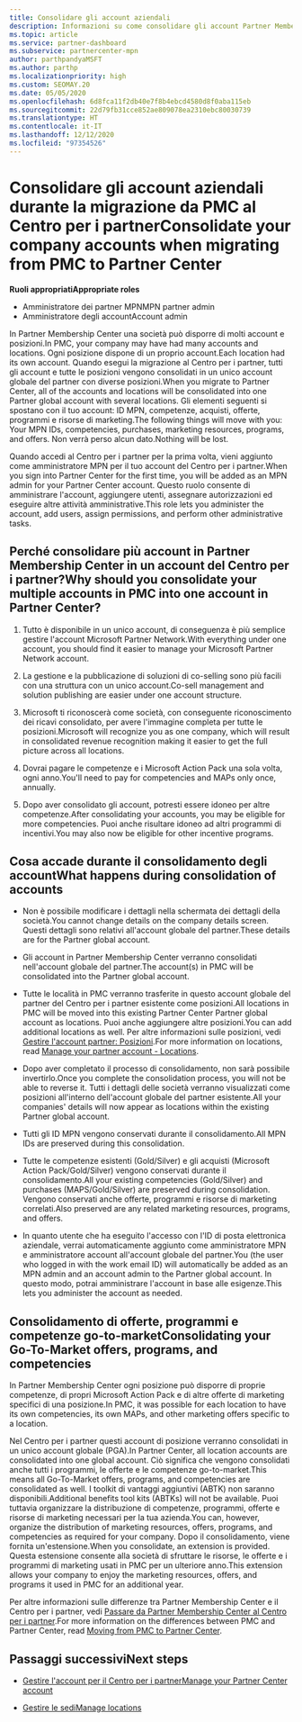 ```yaml
---
title: Consolidare gli account aziendali
description: Informazioni su come consolidare gli account Partner Membership Center (PMC) in un unico account nel Centro per i partner. Si applica alla migrazione da Partner Membership Center (PMC) al Centro per i partner.
ms.topic: article
ms.service: partner-dashboard
ms.subservice: partnercenter-mpn
author: parthpandyaMSFT
ms.author: parthp
ms.localizationpriority: high
ms.custom: SEOMAY.20
ms.date: 05/05/2020
ms.openlocfilehash: 6d8fca11f2db40e7f8b4ebcd4580d8f0aba115eb
ms.sourcegitcommit: 22d79fb31cce852ae809078ea2310ebc80030739
ms.translationtype: HT
ms.contentlocale: it-IT
ms.lasthandoff: 12/12/2020
ms.locfileid: "97354526"
---
```

# <a name="consolidate-your-company-accounts-when-migrating-from-pmc-to-partner-center"></a><span data-ttu-id="36a6f-104">Consolidare gli account aziendali durante la migrazione da PMC al Centro per i partner</span><span class="sxs-lookup"><span data-stu-id="36a6f-104">Consolidate your company accounts when migrating from PMC to Partner Center</span></span>

<span data-ttu-id="36a6f-105">**Ruoli appropriati**</span><span class="sxs-lookup"><span data-stu-id="36a6f-105">**Appropriate roles**</span></span>

- <span data-ttu-id="36a6f-106">Amministratore dei partner MPN</span><span class="sxs-lookup"><span data-stu-id="36a6f-106">MPN partner admin</span></span>
- <span data-ttu-id="36a6f-107">Amministratore degli account</span><span class="sxs-lookup"><span data-stu-id="36a6f-107">Account admin</span></span>

<span data-ttu-id="36a6f-108">In Partner Membership Center una società può disporre di molti account e posizioni.</span><span class="sxs-lookup"><span data-stu-id="36a6f-108">In PMC, your company may have had many accounts and locations.</span></span> <span data-ttu-id="36a6f-109">Ogni posizione dispone di un proprio account.</span><span class="sxs-lookup"><span data-stu-id="36a6f-109">Each location had its own account.</span></span> <span data-ttu-id="36a6f-110">Quando esegui la migrazione al Centro per i partner, tutti gli account e tutte le posizioni vengono consolidati in un unico account globale del partner con diverse posizioni.</span><span class="sxs-lookup"><span data-stu-id="36a6f-110">When you migrate to Partner Center, all of the accounts and locations will be consolidated into one Partner global account with several locations.</span></span> <span data-ttu-id="36a6f-111">Gli elementi seguenti si spostano con il tuo account: ID MPN, competenze, acquisti, offerte, programmi e risorse di marketing.</span><span class="sxs-lookup"><span data-stu-id="36a6f-111">The following things will move with you: Your MPN IDs, competencies, purchases, marketing resources, programs, and offers.</span></span> <span data-ttu-id="36a6f-112">Non verrà perso alcun dato.</span><span class="sxs-lookup"><span data-stu-id="36a6f-112">Nothing will be lost.</span></span>

<span data-ttu-id="36a6f-113">Quando accedi al Centro per i partner per la prima volta, vieni aggiunto come amministratore MPN per il tuo account del Centro per i partner.</span><span class="sxs-lookup"><span data-stu-id="36a6f-113">When you sign into Partner Center for the first time, you will be added as an MPN admin for your Partner Center account.</span></span> <span data-ttu-id="36a6f-114">Questo ruolo consente di amministrare l'account, aggiungere utenti, assegnare autorizzazioni ed eseguire altre attività amministrative.</span><span class="sxs-lookup"><span data-stu-id="36a6f-114">This role lets you administer the account, add users, assign permissions, and perform other administrative tasks.</span></span>

## <a name="why-should-you-consolidate-your-multiple-accounts-in-pmc-into-one-account-in-partner-center"></a><span data-ttu-id="36a6f-115">Perché consolidare più account in Partner Membership Center in un account del Centro per i partner?</span><span class="sxs-lookup"><span data-stu-id="36a6f-115">Why should you consolidate your multiple accounts in PMC into one account in Partner Center?</span></span>

1. <span data-ttu-id="36a6f-116">Tutto è disponibile in un unico account, di conseguenza è più semplice gestire l'account Microsoft Partner Network.</span><span class="sxs-lookup"><span data-stu-id="36a6f-116">With everything under one account, you should find it easier to manage your Microsoft Partner Network account.</span></span>

2. <span data-ttu-id="36a6f-117">La gestione e la pubblicazione di soluzioni di co-selling sono più facili con una struttura con un unico account.</span><span class="sxs-lookup"><span data-stu-id="36a6f-117">Co-sell management and solution publishing are easier under one account structure.</span></span>

3. <span data-ttu-id="36a6f-118">Microsoft ti riconoscerà come società, con conseguente riconoscimento dei ricavi consolidato, per avere l'immagine completa per tutte le posizioni.</span><span class="sxs-lookup"><span data-stu-id="36a6f-118">Microsoft will recognize you as one company, which will result in consolidated revenue recognition making it easier to get the full picture across all locations.</span></span>  

4. <span data-ttu-id="36a6f-119">Dovrai pagare le competenze e i Microsoft Action Pack una sola volta, ogni anno.</span><span class="sxs-lookup"><span data-stu-id="36a6f-119">You'll need to pay for competencies and MAPs only once, annually.</span></span>

5. <span data-ttu-id="36a6f-120">Dopo aver consolidato gli account, potresti essere idoneo per altre competenze.</span><span class="sxs-lookup"><span data-stu-id="36a6f-120">After consolidating your accounts, you may be eligible for more competencies.</span></span> <span data-ttu-id="36a6f-121">Puoi anche risultare idoneo ad altri programmi di incentivi.</span><span class="sxs-lookup"><span data-stu-id="36a6f-121">You may also now be eligible for other incentive programs.</span></span>

## <a name="what-happens-during-consolidation-of-accounts"></a><span data-ttu-id="36a6f-122">Cosa accade durante il consolidamento degli account</span><span class="sxs-lookup"><span data-stu-id="36a6f-122">What happens during consolidation of accounts</span></span>

- <span data-ttu-id="36a6f-123">Non è possibile modificare i dettagli nella schermata dei dettagli della società.</span><span class="sxs-lookup"><span data-stu-id="36a6f-123">You cannot change details on the company details screen.</span></span> <span data-ttu-id="36a6f-124">Questi dettagli sono relativi all'account globale del partner.</span><span class="sxs-lookup"><span data-stu-id="36a6f-124">These details are for the Partner global account.</span></span>

- <span data-ttu-id="36a6f-125">Gli account in Partner Membership Center verranno consolidati nell'account globale del partner.</span><span class="sxs-lookup"><span data-stu-id="36a6f-125">The account(s) in PMC will be consolidated into the Partner global account.</span></span>

- <span data-ttu-id="36a6f-126">Tutte le località in PMC verranno trasferite in questo account globale del partner del Centro per i partner esistente come posizioni.</span><span class="sxs-lookup"><span data-stu-id="36a6f-126">All locations in PMC will be moved into this existing Partner Center Partner global account as locations.</span></span> <span data-ttu-id="36a6f-127">Puoi anche aggiungere altre posizioni.</span><span class="sxs-lookup"><span data-stu-id="36a6f-127">You can add additional locations as well.</span></span> <span data-ttu-id="36a6f-128">Per altre informazioni sulle posizioni, vedi [Gestire l'account partner: Posizioni](manage-locations.md).</span><span class="sxs-lookup"><span data-stu-id="36a6f-128">For more information on locations, read  [Manage your partner account - Locations](manage-locations.md).</span></span>

- <span data-ttu-id="36a6f-129">Dopo aver completato il processo di consolidamento, non sarà possibile invertirlo.</span><span class="sxs-lookup"><span data-stu-id="36a6f-129">Once you complete the consolidation process, you will not be able to reverse it.</span></span> <span data-ttu-id="36a6f-130">Tutti i dettagli delle società verranno visualizzati come posizioni all'interno dell'account globale del partner esistente.</span><span class="sxs-lookup"><span data-stu-id="36a6f-130">All your companies' details will now appear as locations within the existing Partner global account.</span></span> 

- <span data-ttu-id="36a6f-131">Tutti gli ID MPN vengono conservati durante il consolidamento.</span><span class="sxs-lookup"><span data-stu-id="36a6f-131">All MPN IDs are preserved during this consolidation.</span></span>

- <span data-ttu-id="36a6f-132">Tutte le competenze esistenti (Gold/Silver) e gli acquisti (Microsoft Action Pack/Gold/Silver) vengono conservati durante il consolidamento.</span><span class="sxs-lookup"><span data-stu-id="36a6f-132">All your existing competencies (Gold/Silver) and purchases (MAPS/Gold/Silver) are preserved during consolidation.</span></span> <span data-ttu-id="36a6f-133">Vengono conservati anche offerte, programmi e risorse di marketing correlati.</span><span class="sxs-lookup"><span data-stu-id="36a6f-133">Also preserved are any related marketing resources, programs, and offers.</span></span>

- <span data-ttu-id="36a6f-134">In quanto utente che ha eseguito l'accesso con l'ID di posta elettronica aziendale, verrai automaticamente aggiunto come amministratore MPN e amministratore account all'account globale del partner.</span><span class="sxs-lookup"><span data-stu-id="36a6f-134">You (the user who logged in with the work email ID) will automatically be added as an MPN admin and an account admin to the Partner global account.</span></span> <span data-ttu-id="36a6f-135">In questo modo, potrai amministrare l'account in base alle esigenze.</span><span class="sxs-lookup"><span data-stu-id="36a6f-135">This lets you administer the account as needed.</span></span>

## <a name="consolidating-your-go-to-market-offers-programs-and-competencies"></a><span data-ttu-id="36a6f-136">Consolidamento di offerte, programmi e competenze go-to-market</span><span class="sxs-lookup"><span data-stu-id="36a6f-136">Consolidating your Go-To-Market offers, programs, and competencies</span></span>

<span data-ttu-id="36a6f-137">In Partner Membership Center ogni posizione può disporre di proprie competenze, di propri Microsoft Action Pack e di altre offerte di marketing specifici di una posizione.</span><span class="sxs-lookup"><span data-stu-id="36a6f-137">In PMC, it was possible for each location to have its own competencies, its own MAPs, and other marketing offers specific to a location.</span></span>

<span data-ttu-id="36a6f-138">Nel Centro per i partner questi account di posizione verranno consolidati in un unico account globale (PGA).</span><span class="sxs-lookup"><span data-stu-id="36a6f-138">In Partner Center, all location accounts are consolidated into one global account.</span></span> <span data-ttu-id="36a6f-139">Ciò significa che vengono consolidati anche tutti i programmi, le offerte e le competenze go-to-market.</span><span class="sxs-lookup"><span data-stu-id="36a6f-139">This means all Go-To-Market offers, programs, and competencies are consolidated as well.</span></span> <span data-ttu-id="36a6f-140">I toolkit di vantaggi aggiuntivi (ABTK) non saranno disponibili.</span><span class="sxs-lookup"><span data-stu-id="36a6f-140">Additional benefits tool kits (ABTKs) will not be available.</span></span> <span data-ttu-id="36a6f-141">Puoi tuttavia organizzare la distribuzione di competenze, programmi, offerte e risorse di marketing necessari per la tua azienda.</span><span class="sxs-lookup"><span data-stu-id="36a6f-141">You can, however, organize the distribution of marketing resources, offers, programs, and competencies as required for your company.</span></span> <span data-ttu-id="36a6f-142">Dopo il consolidamento, viene fornita un'estensione.</span><span class="sxs-lookup"><span data-stu-id="36a6f-142">When you consolidate, an extension is provided.</span></span> <span data-ttu-id="36a6f-143">Questa estensione consente alla società di sfruttare le risorse, le offerte e i programmi di marketing usati in PMC per un ulteriore anno.</span><span class="sxs-lookup"><span data-stu-id="36a6f-143">This extension allows your company to enjoy the marketing resources, offers, and programs it used in PMC for an additional year.</span></span>

<span data-ttu-id="36a6f-144">Per altre informazioni sulle differenze tra Partner Membership Center e il Centro per i partner, vedi [Passare da Partner Membership Center al Centro per i partner](guide-to-migration.md).</span><span class="sxs-lookup"><span data-stu-id="36a6f-144">For more information on the differences between PMC and Partner Center, read [Moving from PMC to Partner Center](guide-to-migration.md).</span></span>

## <a name="next-steps"></a><span data-ttu-id="36a6f-145">Passaggi successivi</span><span class="sxs-lookup"><span data-stu-id="36a6f-145">Next steps</span></span>

- [<span data-ttu-id="36a6f-146">Gestire l'account per il Centro per i partner</span><span class="sxs-lookup"><span data-stu-id="36a6f-146">Manage your Partner Center account</span></span>](partner-center-account-setup.md)

- [<span data-ttu-id="36a6f-147">Gestire le sedi</span><span class="sxs-lookup"><span data-stu-id="36a6f-147">Manage locations</span></span>](manage-locations.md)

